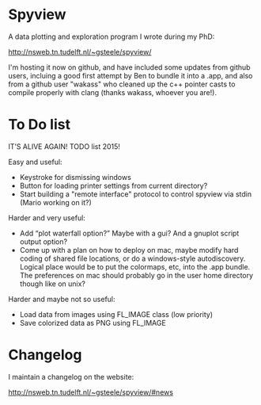 # Spyview

A data plotting and exploration program I wrote during my PhD: 

http://nsweb.tn.tudelft.nl/~gsteele/spyview/

I'm hosting it now on github, and have included some updates from github users, incluing a good first attempt by Ben to bundle it into a .app, and also from a github user "wakass" who cleaned up the c++ pointer casts to compile properly with clang (thanks wakass, whoever you are!).

# To Do list

IT’S ALIVE AGAIN! TODO list 2015!

Easy and useful:

- Keystroke for dismissing windows
- Button for loading printer settings from current directory?
- Start building a "remote interface" protocol to control spyview via stdin (Mario working on it?)

Harder and very useful:

- Add “plot waterfall option?” Maybe with a gui? And a gnuplot script output option?
- Come up with a plan on how to deploy on mac, maybe modify hard coding of shared file locations, or do a windows-style autodiscovery. Logical place would be to put the colormaps, etc, into the .app bundle. The preferences on mac should probably go in the user home directory though like on unix? 

Harder and maybe not so useful:

- Load data from images using FL_IMAGE class (low priority)
- Save colorized data as PNG using FL_IMAGE

# Changelog

I maintain a changelog on the website:

http://nsweb.tn.tudelft.nl/~gsteele/spyview/#news


